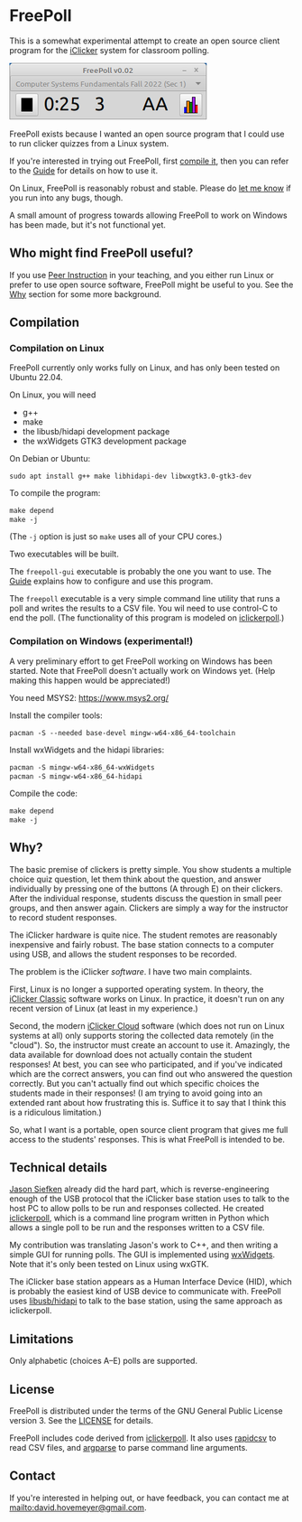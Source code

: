 # FreePoll

This is a somewhat experimental attempt to create an open source client program
for the [iClicker](https://www.iclicker.com/) system for classroom
polling.

![FreePoll GUI screenshot](img/screenshot.png)

FreePoll exists because I wanted an open source program that I could
use to run clicker quizzes from a Linux system.

If you're interested in trying out FreePoll, first [compile it](#compilation),
then you can refer to the [Guide](guide.md) for details on how to use it.

On Linux, FreePoll is reasonably robust and stable. Please do
[let me know](#contact) if you run into any bugs, though.

A small amount of progress towards allowing FreePoll to work on Windows
has been made, but it's not functional yet.

## Who might find FreePoll useful?

If you use [Peer Instruction](https://mazur.harvard.edu/research-areas/peer-instruction)
in your teaching, and you either run Linux or prefer to use open source software,
FreePoll might be useful to you.  See the [Why](#why) section for some more
background.

## Compilation

### Compilation on Linux

FreePoll currently only works fully on Linux, and has only been tested
on Ubuntu 22.04.

On Linux, you will need

* g++
* make
* the libusb/hidapi development package
* the wxWidgets GTK3 development package

On Debian or Ubuntu:

```
sudo apt install g++ make libhidapi-dev libwxgtk3.0-gtk3-dev
```

To compile the program:

```
make depend
make -j
```

(The `-j` option is just so `make` uses all of your CPU cores.)

Two executables will be built.

The `freepoll-gui` executable is probably the one you want to use.
The [Guide](guide.md) explains how to configure and use this program.

The `freepoll` executable is a very simple command line utility that
runs a poll and writes the results to a CSV file. You wil need
to use control-C to end the poll. (The functionality of this program
is modeled on [iclickerpoll](https://github.com/siefkenj/iclickerpoll).)

### Compilation on Windows (experimental!)

A very preliminary effort to get FreePoll working on Windows has been started.
Note that FreePoll doesn't actually work on Windows yet. (Help making
this happen would be appreciated!)

You need MSYS2: <https://www.msys2.org/>

Install the compiler tools:

```
pacman -S --needed base-devel mingw-w64-x86_64-toolchain
```

Install wxWidgets and the hidapi libraries:

```
pacman -S mingw-w64-x86_64-wxWidgets
pacman -S mingw-w64-x86_64-hidapi
```

Compile the code:

```
make depend
make -j
```

## Why?

The basic premise of clickers is pretty simple. You show students a
multiple choice quiz question, let them think about the question,
and answer individually by pressing one of the buttons (A through E)
on their clickers.  After the individual response, students discuss
the question in small peer groups, and then answer again. Clickers
are simply a way for the instructor to record student responses.

The iClicker hardware is quite nice. The student remotes are
reasonably inexpensive and fairly robust. The base station
connects to a computer using USB, and allows the student responses
to be recorded.

The problem is the iClicker *software*.  I have two main complaints.

First, Linux is no longer a supported operating system. In theory, the
[iClicker Classic](https://www.iclicker.com/downloads/iclicker-classic/)
software works on Linux. In practice, it doesn't run on any recent version
of Linux (at least in my experience.)

Second, the modern [iClicker Cloud](https://www.iclicker.com/instructors/software/iclicker-cloud/)
software (which does not run on Linux systems at all) only supports storing
the collected data remotely (in the "cloud").
So, the instructor must create an account to use it. Amazingly,
the data available for download does not actually contain the student
responses! At best, you can see who participated, and if you've
indicated which are the correct answers, you can find out who answered
the question correctly. But you can't actually find out which specific
choices the students made in their responses! (I am trying to avoid going
into an extended rant about how frustrating this is. Suffice it to say
that I think this is a ridiculous limitation.)

So, what I want is a portable, open source client program that gives
me full access to the students' responses.  This is what FreePoll
is intended to be.

## Technical details

[Jason Siefken](https://www.math.toronto.edu/siefkenj/homepage/index.html)
already did the hard part, which is reverse-engineering enough of the
USB protocol that the iClicker base station uses to talk to the host PC
to allow polls to be run and responses collected. He created
[iclickerpoll](https://github.com/siefkenj/iclickerpoll), which is a
command line program written in Python which allows a single poll to be
run and the responses written to a CSV file.

My contribution was translating Jason's work to C++, and then writing
a simple GUI for running polls.  The GUI is implemented using
[wxWidgets](https://www.wxwidgets.org/).  Note that it's only been
tested on Linux using wxGTK.

The iClicker base station appears as a Human Interface Device (HID),
which is probably the easiest kind of USB device to communicate with.
FreePoll uses [libusb/hidapi](https://github.com/libusb/hidapi)
to talk to the base station, using the same approach as iclickerpoll.

## Limitations

Only alphabetic (choices A–E) polls are supported.

## License

FreePoll is distributed under the terms of the GNU General Public License
version 3.  See the [LICENSE](LICENSE) for details.

FreePoll includes code derived from [iclickerpoll](https://github.com/siefkenj/iclickerpoll).
It also uses [rapidcsv](https://github.com/d99kris/rapidcsv) to read CSV files,
and [argparse](https://github.com/stdbug/argparse) to parse command line
arguments.

## Contact

If you're interested in helping out, or have feedback, you can contact me at
<mailto:david.hovemeyer@gmail.com>.

